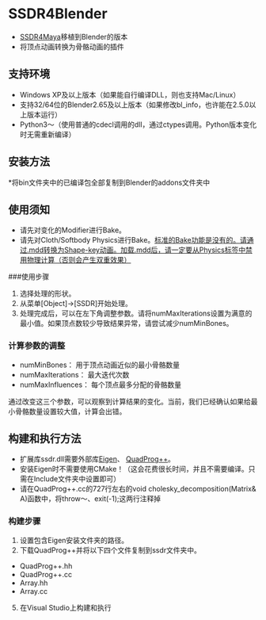 # SSDR4Blender
* <A href="https://github.com/mukailab/ssdr4maya">SSDR4Maya</A>移植到Blender的版本
* 将顶点动画转换为骨骼动画的插件



## 支持环境
* Windows XP及以上版本（如果能自行编译DLL，则也支持Mac/Linux）
* 支持32/64位的Blender2.65及以上版本（如果修改bl_info，也许能在2.5.0以上版本运行）
* Python3～（使用普通的cdecl调用的dll，通过ctypes调用。Python版本变化时无需重新编译）

## 安装方法
*将bin文件夹中的已编译包全部复制到Blender的addons文件夹中</A>

## 使用须知
* 请先对变化的Modifier进行Bake。
* 请先对Cloth/Softbody Physics进行Bake。<A href="http://blender.stackexchange.com/questions/42910/how-to-bake-object-with-cloth-simulation-and-subsurf-not-applied-having-troub">标准的Bake功能是没有的。请通过.mdd转换为Shape-key动画。加载.mdd后，请一定要从Physics标签中禁用物理计算（否则会产生双重效果）</A>

###使用步骤
1. 选择处理的形状。
2. 从菜单[Object]->[SSDR]开始处理。
3. 处理完成后，可以在左下角调整参数。请将numMaxIterations设置为满意的最小值。如果顶点数较少导致结果异常，请尝试减少numMinBones。

### 计算参数的调整


- numMinBones： 用于顶点动画近似的最小骨骼数量
- numMaxIterations： 最大迭代次数
- numMaxInfluences： 每个顶点最多分配的骨骼数量

通过改变这三个参数，可以观察到计算结果的变化。当前，我们已经确认如果给最小骨骼数量设置较大值，计算会出错。

## 构建和执行方法
* 扩展库ssdr.dll需要外部库[Eigen](http://eigen.tuxfamily.org/ "Eigen")、 [QuadProg++](http://quadprog.sourceforge.net/ "QuadProg++")。
* 安装Eigen时不需要使用CMake！（这会花费很长时间，并且不需要编译。只需在Include文件夹中设置即可）
* 请在QuadProg++.cc的727行左右的void cholesky_decomposition(Matrix<double>& A)函数中，将throw～、exit(-1);这两行注释掉


### 构建步骤

1. 设置包含Eigen安装文件夹的路径。
4. 下载QuadProg++并将以下四个文件复制到ssdr文件夹中。
 * QuadProg++.hh
 * QuadProg++.cc
 * Array.hh
 * Array.cc
5. 在Visual Studio上构建和执行
